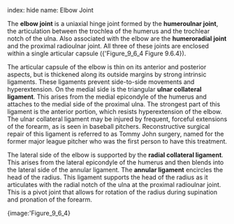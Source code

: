 index: hide
name: Elbow Joint

The  **elbow joint** is a uniaxial hinge joint formed by the  **humeroulnar joint**, the articulation between the trochlea of the humerus and the trochlear notch of the ulna. Also associated with the elbow are the  **humeroradial joint** and the proximal radioulnar joint. All three of these joints are enclosed within a single articular capsule ({'Figure_9_6_4 Figure 9.6.4}).

The articular capsule of the elbow is thin on its anterior and posterior aspects, but is thickened along its outside margins by strong intrinsic ligaments. These ligaments prevent side-to-side movements and hyperextension. On the medial side is the triangular  **ulnar collateral ligament**. This arises from the medial epicondyle of the humerus and attaches to the medial side of the proximal ulna. The strongest part of this ligament is the anterior portion, which resists hyperextension of the elbow. The ulnar collateral ligament may be injured by frequent, forceful extensions of the forearm, as is seen in baseball pitchers. Reconstructive surgical repair of this ligament is referred to as Tommy John surgery, named for the former major league pitcher who was the first person to have this treatment.

The lateral side of the elbow is supported by the  **radial collateral ligament**. This arises from the lateral epicondyle of the humerus and then blends into the lateral side of the annular ligament. The  **annular ligament** encircles the head of the radius. This ligament supports the head of the radius as it articulates with the radial notch of the ulna at the proximal radioulnar joint. This is a pivot joint that allows for rotation of the radius during supination and pronation of the forearm.


{image:'Figure_9_6_4}
        
